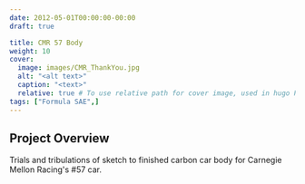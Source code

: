 ```yaml
---
date: 2012-05-01T00:00:00-00:00
draft: true

title: CMR 57 Body
weight: 10
cover:
  image: images/CMR_ThankYou.jpg
  alt: "<alt text>"
  caption: "<text>"
  relative: true # To use relative path for cover image, used in hugo Page-bundles
tags: ["Formula SAE",]
---
```

## Project Overview
Trials and tribulations of sketch to finished carbon car body for Carnegie Mellon Racing's #57 car.

